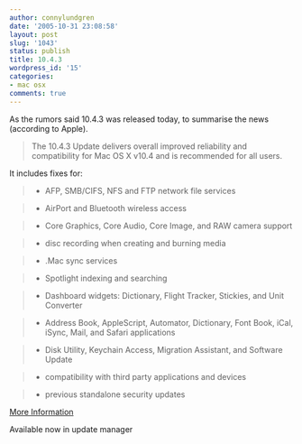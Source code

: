 ```yaml
---
author: connylundgren
date: '2005-10-31 23:08:58'
layout: post
slug: '1043'
status: publish
title: 10.4.3
wordpress_id: '15'
categories:
- mac osx
comments: true
---
```


As the rumors said 10.4.3 was released today, to summarise the news (according
to Apple).

> The 10.4.3 Update delivers overall improved reliability and compatibility
for Mac OS X v10.4 and is recommended for all users.

It includes fixes for:

> * AFP, SMB/CIFS, NFS and FTP network file services

> * AirPort and Bluetooth wireless access

> * Core Graphics, Core Audio, Core Image, and RAW camera support

> * disc recording when creating and burning media

> * .Mac sync services

> * Spotlight indexing and searching

> * Dashboard widgets: Dictionary, Flight Tracker, Stickies, and Unit
Converter

> * Address Book, AppleScript, Automator, Dictionary, Font Book, iCal, iSync,
Mail, and Safari applications

> * Disk Utility, Keychain Access, Migration Assistant, and Software Update

> * compatibility with third party applications and devices

> * previous standalone security updates

[More Information](http://docs.info.apple.com/article.html?artnum=301984)

Available now in update manager

